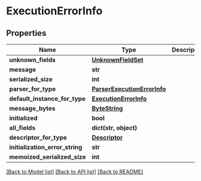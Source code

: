 # ExecutionErrorInfo

## Properties
Name | Type | Description | Notes
------------ | ------------- | ------------- | -------------
**unknown_fields** | [**UnknownFieldSet**](UnknownFieldSet.md) |  | [optional] 
**message** | **str** |  | [optional] 
**serialized_size** | **int** |  | [optional] 
**parser_for_type** | [**ParserExecutionErrorInfo**](ParserExecutionErrorInfo.md) |  | [optional] 
**default_instance_for_type** | [**ExecutionErrorInfo**](ExecutionErrorInfo.md) |  | [optional] 
**message_bytes** | [**ByteString**](ByteString.md) |  | [optional] 
**initialized** | **bool** |  | [optional] 
**all_fields** | **dict(str, object)** |  | [optional] 
**descriptor_for_type** | [**Descriptor**](Descriptor.md) |  | [optional] 
**initialization_error_string** | **str** |  | [optional] 
**memoized_serialized_size** | **int** |  | [optional] 

[[Back to Model list]](../README.md#documentation-for-models) [[Back to API list]](../README.md#documentation-for-api-endpoints) [[Back to README]](../README.md)

